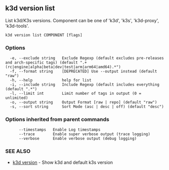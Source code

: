 ## k3d version list

List k3d/K3s versions. Component can be one of 'k3d', 'k3s', 'k3d-proxy', 'k3d-tools'.

```
k3d version list COMPONENT [flags]
```

### Options

```
  -e, --exclude string   Exclude Regexp (default excludes pre-releases and arch-specific tags) (default ".+(rc|engine|alpha|beta|dev|test|arm|arm64|amd64).*")
  -f, --format string    [DEPRECATED] Use --output instead (default "raw")
  -h, --help             help for list
  -i, --include string   Include Regexp (default includes everything (default ".*")
  -l, --limit int        Limit number of tags in output (0 = unlimited)
  -o, --output string    Output Format [raw | repo] (default "raw")
  -s, --sort string      Sort Mode (asc | desc | off) (default "desc")
```

### Options inherited from parent commands

```
      --timestamps   Enable Log timestamps
      --trace        Enable super verbose output (trace logging)
      --verbose      Enable verbose output (debug logging)
```

### SEE ALSO

* [k3d version](k3d_version.md)	 - Show k3d and default k3s version

